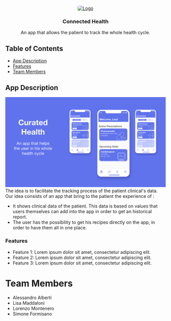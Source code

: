 <br />
<div align="center">
  <a href="#">
    <img src="https://i.ibb.co/Fmg9BDK/ios-Icon-Copy-2.png" alt="Logo" width="150" height="150" style="border-radius:16%">
  </a>

  <h3 align="center">Connected Health</h3>



  <div align="center">
    An app that allows the patient to track the whole health cycle.

    
  </div>
</div>


## Table of Contents

* [App Description](#app-description)
 * [Features](#features)
* [Team Members](#team-members)


## App Description
<div align="center">
<img src="/Slides/IMG_1078.JPG" alt="Logo">
</div>
The idea is to facilitate the tracking process of the patient clinical's data. Our idea consists of an app that bring to the patient the experience of :

* It shows clinical data of the patient. This data is based on values that users themselves can add into the app in order to get an historical report.
* The user has the possibility to get his recipes directly on the app, in order to have them all in one place.

### Features

* Feature 1: Lorem ipsum dolor sit amet, consectetur adipiscing elit.
* Feature 2: Lorem ipsum dolor sit amet, consectetur adipiscing elit.
* Feature 3: Lorem ipsum dolor sit amet, consectetur adipiscing elit.

# Team Members
* Alessandro Alberti
* Lisa Maddaloni
* Lorenzo Montenero
* Simone Formisano
